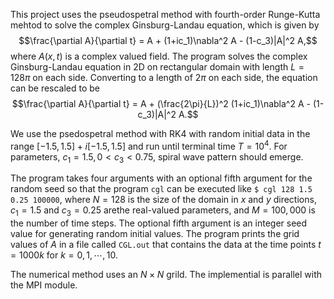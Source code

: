 This project uses the pseudospetral method with fourth-order Runge-Kutta mehtod to solve the complex Ginsburg-Landau equation, which is given by 
$$\frac{\partial A}{\partial t} = A + (1+ic_1)\nabla^2 A - (1-c_3)|A|^2 A,$$
where $A(x,t)$ is a complex valued field. 
The program solves the complex Ginsburg-Landau equation in 2D on rectangular domain with length $L = 128\pi$ on each side. Converting to a length of $2\pi$ on each side,
the equation can be rescaled to be 
$$\frac{\partial A}{\partial t} = A + (\frac{2\pi}{L})^2 (1+ic_1)\nabla^2 A - (1-c_3)|A|^2 A.$$

We use the psedospetral method with RK4 with random initial data in the range $[-1.5,1.5] + i[-1.5,1.5]$ and run until terminal time $T= 10^4$. For parameters, $c_1  = 1.5, 0< c_3<0.75,$ spiral wave pattern should emerge.  

The program takes four arguments with an optional fifth argument for the random seed so that the program `cgl` can be executed like `$ cgl 128 1.5 0.25 100000`,
where $N=128$ is the size of the domain in $x$ and $y$ directions, $c_1 = 1.5$ and $c_3 = 0.25$ arethe real-valued parameters, and $M = 100,000$ is the number of time steps. The optional fifth argument is an integer seed value for generating random initial values. The program prints the grid values of $A$ in a file called `CGL.out` that contains the data at the time points $t = 1000k$ for $k = 0, 1, \cdots, 10.$

The numerical method uses an $N\times N$ grild. The implemential is parallel with the MPI module. 

